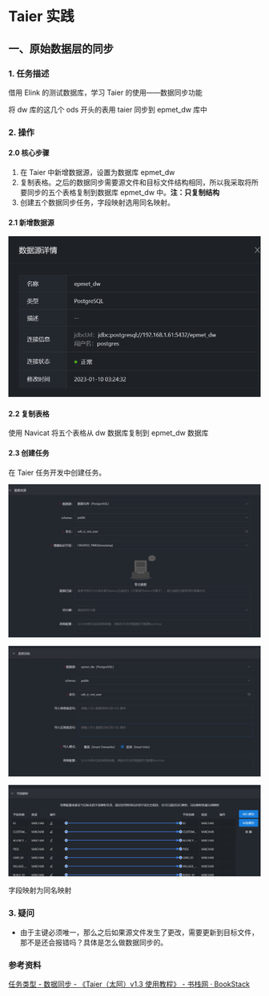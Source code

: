 # Taier 实践

## 一、原始数据层的同步

### 1. 任务描述

借用 Elink 的测试数据库，学习 Taier 的使用——数据同步功能

将 dw 库的这几个 ods 开头的表用 taier 同步到 epmet_dw 库中

### 2. 操作

#### 2.0 核心步骤

1. 在 Taier 中新增数据源，设置为数据库 epmet_dw
2. 复制表格。之后的数据同步需要源文件和目标文件结构相同，所以我采取将所要同步的五个表格复制到数据库 epmet_dw 中。**注：只复制结构**
3. 创建五个数据同步任务，字段映射选用同名映射。

#### 2.1 新增数据源

![image-20230110153927727](..\src\image\新增数据源.png)

#### 2.2 复制表格

使用 Navicat 将五个表格从 dw 数据库复制到 epmet_dw 数据库

#### 2.3 创建任务

在 Taier 任务开发中创建任务。

![image-20230110164731273](..\src\image\创建任务1.png)

![image-20230110164801612](..\src\image\创建任务2.png)

![image-20230110164812254](..\src\image\创建任务3.png)

字段映射为同名映射

### 3. 疑问

+ 由于主键必须唯一，那么之后如果源文件发生了更改，需要更新到目标文件，那不是还会报错吗？具体是怎么做数据同步的。

### 参考资料

[任务类型 - 数据同步 - 《Taier（太阿）v1.3 使用教程》 - 书栈网 · BookStack](https://www.bookstack.cn/read/Taier-1.3-zh/3d81d5504f5d3a6b.md)